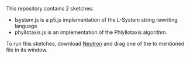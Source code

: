This repository contains 2 sketches:
- lsystem.js is a p5.js implementation of the L-System string rewriting language
- phyllotaxis.js is an implementation of the Phlyllotaxis algorithm.

To run this sketches, download [Neutron](https://github.com/szymonkaliski/Neutron/releases) and drag one of the to mentioned file in its window.
